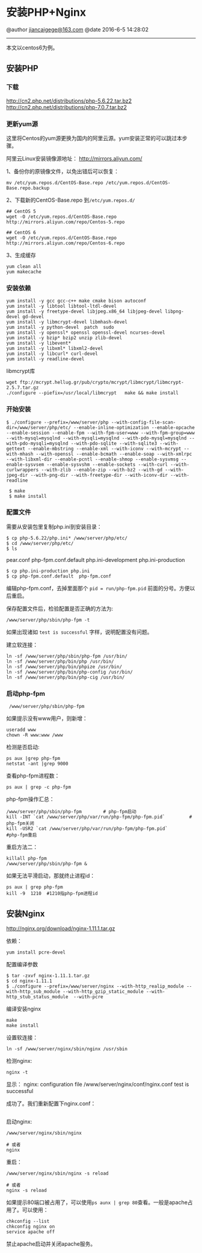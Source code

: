 # 安装PHP+Nginx

@author jiancaigege@163.com
@date 2016-6-5 14:28:02

---

本文以centos6为例。

## 安装PHP
### 下载

http://cn2.php.net/distributions/php-5.6.22.tar.bz2
http://cn2.php.net/distributions/php-7.0.7.tar.bz2

### 更新yum源
这里将Centos的yum源更换为国内的阿里云源。yum安装正常的可以跳过本步骤。

阿里云Linux安装镜像源地址：
http://mirrors.aliyun.com/

1、备份你的原镜像文件，以免出错后可以恢复：
```
mv /etc/yum.repos.d/CentOS-Base.repo /etc/yum.repos.d/CentOS-Base.repo.backup
```

2、下载新的CentOS-Base.repo 到`/etc/yum.repos.d/`
```
## CentOS 5
wget -O /etc/yum.repos.d/CentOS-Base.repo http://mirrors.aliyun.com/repo/Centos-5.repo

## CentOS 6
wget -O /etc/yum.repos.d/CentOS-Base.repo http://mirrors.aliyun.com/repo/Centos-6.repo
```

3、生成缓存
```
yum clean all
yum makecache
```

### 安装依赖
```
yum install -y gcc gcc-c++ make cmake bison autoconf 
yum install -y libtool libtool-ltdl-devel 
yum install -y freetype-devel libjpeg.x86_64 libjpeg-devel libpng-devel gd-devel
yum install -y libmcrypt-devel libmhash-devel
yum install -y python-devel  patch  sudo 
yum install -y openssl* openssl openssl-devel ncurses-devel
yum install -y bzip* bzip2 unzip zlib-devel
yum install -y libevent*
yum install -y libxml* libxml2-devel
yum install -y libcurl* curl-devel 
yum install -y readline-devel
```

libmcrypt库
```
wget ftp://mcrypt.hellug.gr/pub/crypto/mcrypt/libmcrypt/libmcrypt-2.5.7.tar.gz
./configure --piefix=/usr/local/libmcrypt   make && make install
```

### 开始安装
```
$ ./configure --prefix=/www/server/php --with-config-file-scan-dir=/www/server/php/etc/ --enable-inline-optimization --enable-opcache --enable-session --enable-fpm --with-fpm-user=www --with-fpm-group=www --with-mysql=mysqlnd --with-mysqli=mysqlnd --with-pdo-mysql=mysqlnd --with-pdo-mysqli=mysqlnd --with-pdo-sqlite --with-sqlite3 --with-gettext --enable-mbstring --enable-xml --with-iconv --with-mcrypt --with-mhash --with-openssl --enable-bcmath --enable-soap --with-xmlrpc --with-libxml-dir --enable-pcntl --enable-shmop --enable-sysvmsg --enable-sysvsem --enable-sysvshm --enable-sockets --with-curl --with-curlwrappers --with-zlib --enable-zip --with-bz2 --with-gd --with-jpeg-dir --with-png-dir --with-freetype-dir --with-iconv-dir --with-readline
 
 $ make
 $ make install 
 ```
 
 ### 配置文件
需要从安装包里复制php.ini到安装目录：
```
$ cp php-5.6.22/php.ini* /www/server/php/etc/
$ cd /www/server/php/etc/
$ ls
```
pear.conf  php-fpm.conf.default  php.ini-development  php.ini-production

```
$ cp php.ini-production php.ini
$ cp php-fpm.conf.default  php-fpm.conf
```

编辑php-fpm.conf，去掉里面那个 `pid = run/php-fpm.pid` 前面的分号。方便以后重启。

保存配置文件后，检验配置是否正确的方法为:
```
/www/server/php/sbin/php-fpm -t
```
如果出现诸如 `test is successful` 字样，说明配置没有问题。

建立软连接：
```
ln -sf /www/server/php/sbin/php-fpm /usr/bin/
ln -sf /www/server/php/bin/php /usr/bin/
ln -sf /www/server/php/bin/phpize /usr/bin/
ln -sf /www/server/php/bin/php-config /usr/bin/
ln -sf /www/server/php/bin/php-cig /usr/bin/
```

### 启动php-fpm
```
 /www/server/php/sbin/php-fpm 
```
如果提示没有www用户，则新增：
```
useradd www
chown -R www:www /www
```

检测是否启动:
```
ps aux |grep php-fpm
netstat -ant |grep 9000
```

查看php-fpm进程数：
```
ps aux | grep -c php-fpm
```

php-fpm操作汇总：
```
/www/server/php/sbin/php-fpm 		# php-fpm启动
kill -INT `cat /www/server/php/var/run/php-fpm/php-fpm.pid` 		# php-fpm关闭
kill -USR2 `cat /www/server/php/var/run/php-fpm/php-fpm.pid` 		#php-fpm重启
```

重启方法二：
```
killall php-fpm
/www/server/php/sbin/php-fpm &
```

如果无法平滑启动，那就终止进程id：
```
ps aux | grep php-fpm
kill -9  1210  #1210指php-fpm进程id
```

## 安装Nginx
http://nginx.org/download/nginx-1.11.1.tar.gz

依赖：
```
yum install pcre-devel
```

配置编译参数
```
$ tar -zxvf nginx-1.11.1.tar.gz
$ cd nginx-1.11.1
$ ./configure --prefix=/www/server/nginx --with-http_realip_module --with-http_sub_module --with-http_gzip_static_module --with-http_stub_status_module  --with-pcre
```

编译安装nginx
```
make
make install
```

设置软连接：
```
ln -sf /www/server/nginx/sbin/nginx /usr/sbin 
```

检测nginx:
```
nginx -t
```
显示：
nginx: configuration file /www/server/nginx/conf/nginx.conf test is successful

成功了。我们重新配置下nginx.conf：
```

```

启动nginx:
```
/www/server/nginx/sbin/nginx

# 或者
nginx
```

重启：
```
/www/server/nginx/sbin/nginx -s reload

# 或者
nginx -s reload
```

如果提示80端口被占用了，可以使用`ps aunx | grep 80`查看。一般是apache占用了。可以使用：
```
chkconfig --list
chkconfig nginx on
service apache off
```
禁止apache启动并关闭apache服务。
 
